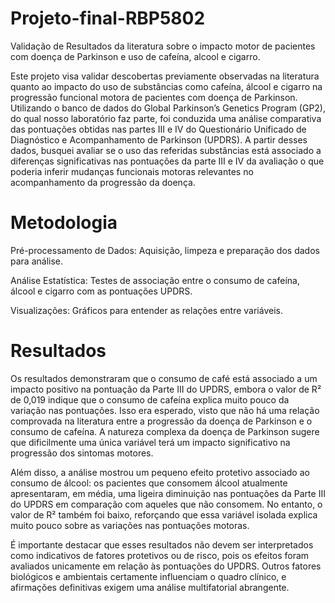 # Projeto-final-RBP5802

Validação de Resultados da literatura sobre o impacto motor de pacientes com doença de Parkinson e uso de cafeína, alcool e cigarro.

Este projeto visa validar descobertas previamente observadas na literatura quanto ao impacto do uso de substâncias como cafeína, álcool e cigarro na progressão funcional motora de pacientes com doença de Parkinson. Utilizando o banco de dados do Global Parkinson’s Genetics Program (GP2), do qual nosso laboratório faz parte, foi conduzida uma análise comparativa das pontuações obtidas nas partes III e IV do Questionário Unificado de Diagnóstico e Acompanhamento de Parkinson (UPDRS). A partir desses dados, busquei avaliar se o uso das referidas substâncias está associado a diferenças significativas nas pontuações da parte III e IV da avaliação o que poderia inferir mudanças funcionais motoras relevantes no acompanhamento da progressão da doença.

# Metodologia
Pré-processamento de Dados: Aquisição, limpeza e preparação dos dados para análise.

Análise Estatística: Testes de associação entre o consumo de cafeína, álcool e cigarro com as pontuações UPDRS.

Visualizações: Gráficos para entender as relações entre variáveis.

# Resultados
Os resultados demonstraram que o consumo de café está associado a um impacto positivo na pontuação da Parte III do UPDRS, embora o valor de R² de 0,019 indique que o consumo de cafeína explica muito pouco da variação nas pontuações. Isso era esperado, visto que não há uma relação comprovada na literatura entre a progressão da doença de Parkinson e o consumo de cafeína. A natureza complexa da doença de Parkinson sugere que dificilmente uma única variável terá um impacto significativo na progressão dos sintomas motores.

Além disso, a análise mostrou um pequeno efeito protetivo associado ao consumo de álcool: os pacientes que consomem álcool atualmente apresentaram, em média, uma ligeira diminuição nas pontuações da Parte III do UPDRS em comparação com aqueles que não consomem. No entanto, o valor de R² também foi baixo, reforçando que essa variável isolada explica muito pouco sobre as variações nas pontuações motoras.

É importante destacar que esses resultados não devem ser interpretados como indicativos de fatores protetivos ou de risco, pois os efeitos foram avaliados unicamente em relação às pontuações do UPDRS. Outros fatores biológicos e ambientais certamente influenciam o quadro clínico, e afirmações definitivas exigem uma análise multifatorial abrangente.
